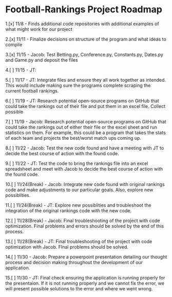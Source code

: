 
# Football-Rankings Project Roadmap 



1.[x] 11/8 - Finds additional code repositories with additional examples of what might work for our project

2.[x] 11/11 - Finalize decisions on structure of the program and what ideas to compile 

3.[x] 11/15 - Jacob: Test Betting.py, Conference.py, Constants.py, Dates.py and Game.py and deposit the files

4.[ ] 11/15 - JT: 

5.[ ] 11/17 - JT: Integrate files and ensure they all work together as intended. This would include making sure the programs complete 
scraping the current football rankings. 

6.[ ] 11/19 - JT: Research potential open-source programs on GitHub that could take the rankings out of their file and put them in an excel file. Collect possible 

7.[ ] 11/19 - Jacob: Research potential open-source programs on GitHub that could take the rankings out of either their file or the excel sheet and run statistics on them. For example, this could be a program that takes the stats of each team and projects the best/worst match ups coming up. 

8.[ ] 11/22 - Jacob: Test the new code found and have a meeting with JT to decide the best course of action with the found code. 

9.[ ] 11/22 - JT: Test the code to bring the rankings file into an excel spreadsheet and meet with Jacob to decide the best course of action with the found code. 

10.[ ] 11/24(Break) - Jacob: Integrate new code found with original rankings code and make adjustments to our particular goals. Also, explore new possiblities.  

11.[ ] 11/24(Break) - JT: Explore new possiblities and troubleshoot the integration of the original rankings code with the new code. 

12.[ ] 11/28(Break) - Jacob: Final troubleshooting of the project with code optimization. Final problems and errors should be solved by the end of this process. 

13.[ ] 11/28(Break) - JT: Final troubleshooting of the project with code optimization with Jacob. FInal problems should be solved.

14.[ ] 11/30 - Jacob: Prepare a powerpoint presentation detailing our thought process and decision making throughout the development of our application. 

15.[ ] 11/30 - JT: Final check ensuring the application is running properly for the presentaion. If it is not running properly and we cannot fix the error, we will present possible solutions to the error and where we went wrong. 
